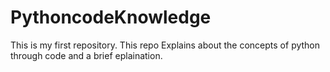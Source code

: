# PythoncodeKnowledge
This is my first repository. This repo Explains about the concepts of python through code and a brief eplaination.
